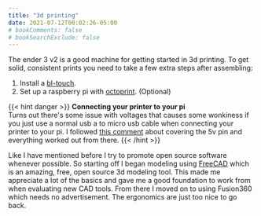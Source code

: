 ```yaml
---
title: "3d printing"
date: 2021-07-12T00:02:26-05:00
# bookComments: false
# bookSearchExclude: false
---
```


The ender 3 v2 is a good machine for getting started in 3d printing. To get solid, consistent prints you need to take a few extra steps after assembling:
1. Install a [bl-touch](https://www.youtube.com/watch?v=NDe6QXreBNs).
2. Set up a raspberry pi with [octoprint](https://octoprint.org/). (Optional)

{{< hint danger >}}
**Connecting your printer to your pi**  
Turns out there's some issue with voltages that causes some wonkiness if you just use a normal usb a to micro usb cable when connecting your printer to your pi. I followed [this comment](https://www.reddit.com/r/3Dprinting/comments/9l2hw8/why_ender_3_lcd_stays_on_even_when_printer_is/e745mza/) about covering the 5v pin and everything worked out from there. 
{{< /hint >}}

Like I have mentioned before I try to promote open source software whenever possible. So starting off I began modeling using [FreeCAD](https://www.freecadweb.org/) which is an amazing, free, open source 3d modeling tool. This made me appreciate a lot of the basics and gave me a good foundation to work from when evaluating new CAD tools. From there I moved on to using Fusion360 which needs no advertisement. The ergonomics are just too nice to go back.
